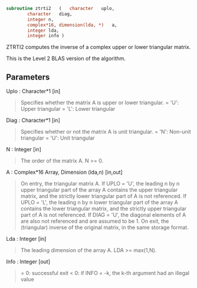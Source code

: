 ```fortran
subroutine ztrti2	(	character	uplo,
		character	diag,
		integer	n,
		complex*16, dimension(lda, *)	a,
		integer	lda,
		integer	info )
```

 ZTRTI2 computes the inverse of a complex upper or lower triangular
 matrix.

 This is the Level 2 BLAS version of the algorithm.

## Parameters
Uplo : Character*1 [in]
> Specifies whether the matrix A is upper or lower triangular.
> = 'U':  Upper triangular
> = 'L':  Lower triangular

Diag : Character*1 [in]
> Specifies whether or not the matrix A is unit triangular.
> = 'N':  Non-unit triangular
> = 'U':  Unit triangular

N : Integer [in]
> The order of the matrix A.  N >= 0.

A : Complex*16 Array, Dimension (lda,n) [in,out]
> On entry, the triangular matrix A.  If UPLO = 'U', the
> leading n by n upper triangular part of the array A contains
> the upper triangular matrix, and the strictly lower
> triangular part of A is not referenced.  If UPLO = 'L', the
> leading n by n lower triangular part of the array A contains
> the lower triangular matrix, and the strictly upper
> triangular part of A is not referenced.  If DIAG = 'U', the
> diagonal elements of A are also not referenced and are
> assumed to be 1.
> On exit, the (triangular) inverse of the original matrix, in
> the same storage format.

Lda : Integer [in]
> The leading dimension of the array A.  LDA >= max(1,N).

Info : Integer [out]
> = 0: successful exit
> < 0: if INFO = -k, the k-th argument had an illegal value

